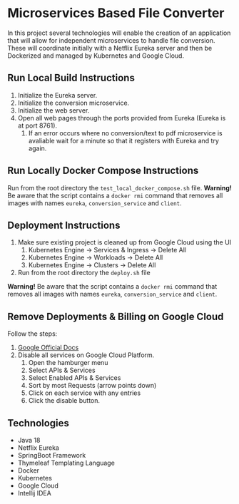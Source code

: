 # Microservices Based File Converter
In this project several technologies will enable the creation of an application that will allow for independent microservices to handle file conversion. These will coordinate initially with a Netflix Eureka server and then be Dockerized and managed by Kubernetes and Google Cloud.

## Run Local Build Instructions
1. Initialize the Eureka server.
2. Initialize the conversion microservice.
3. Initialize the web server. 
4. Open all web pages through the ports provided from Eureka (Eureka is at port 8761).
   1. If an error occurs where no conversion/text to pdf microservice is avaliable wait for a minute so that it registers with Eureka and try again.

## Run Locally Docker Compose Instructions
Run from the root directory the `test_local_docker_compose.sh` file.
**Warning!**
Be aware that the script contains a `docker rmi` command that removes all images with names `eureka`, `conversion_service` and `client`.

## Deployment Instructions
1. Make sure existing project is cleaned up from Google Cloud using the UI
   1. Kubernetes Engine -> Services & Ingress -> Delete All
   2. Kubernetes Engine -> Workloads -> Delete All
   3. Kubernetes Engine -> Clusters -> Delete All
2. Run from the root directory the `deploy.sh` file

**Warning!**
Be aware that the script contains a `docker rmi` command that removes all images with names `eureka`, `conversion_service` and `client`.

## Remove Deployments & Billing on Google Cloud
Follow the steps:
   1. [Google Official Docs](https://cloud.google.com/appengine/docs/standard/python3/building-app/cleaning-up)
   2. Disable all services on Google Cloud Platform.
      1. Open the hamburger menu
      2. Select APIs & Services
      3. Select Enabled APIs & Services
      4. Sort by most Requests (arrow points down)
      5. Click on each service with any entries
      6. Click the disable button.
## Technologies
- Java 18
- Netflix Eureka
- SpringBoot Framework
- Thymeleaf Templating Language
- Docker
- Kubernetes
- Google Cloud
- Intellij IDEA
